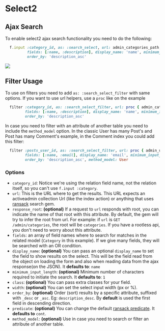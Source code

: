 # Select2

## Ajax Search

To enable select2 ajax search functionality you need to do the following:

```ruby
  f.input :category_id, as: :search_select, url: admin_categories_path,
          fields: [:name, :description], display_name: 'name', minimum_input_length: 2,
          order_by: 'description_asc'
```

<img src="./images/select2-search-select.gif" />

## Filter Usage

To use on filters you need to add `as: :search_select_filter` with same options.
If you want to use url helpers, use a `proc` like on the example

```ruby
  filter :category_id, as: :search_select_filter, url: proc { admin_categories_path },
         fields: [:name, :description], display_name: 'name', minimum_input_length: 2,
         order_by: 'description_asc'
```

In case you need to filter with an attribute of another table you need to include the `method_model` option. In the classic User has many Post's and Post has many Comment's example, in the Comment index you could add this filter:

```ruby
  filter :posts_user_id, as: :search_select_filter, url: proc { admin_users_path },
         fields: [:name, :email], display_name: 'email', minimum_input_length: 2,
         order_by: 'description_asc', method_model: User
```

### Options

* `category_id`: Notice we're using the relation field name, not the relation itself, so you can't use `f.input :category`.
* `url`: This is the URL where to get the results. This URL expects an activeadmin collection Url (like the index action) or anything that uses [ransack](https://github.com/activerecord-hackery/ransack) search gem.
* `response_root`: **(optional)** If a request to `url` responds with root, you can indicate the name of that root with this attribute. By default, the gem will try to infer the root from url. For example: if `url` is `GET /admin/categories`, the root will be `categories`. If you have a rootless api, you don't need to worry about this attribute.
* `fields`: an array of field names where to search for matches in the related model (`Category` in this example). If we give many fields, they will be searched with an OR condition.
* `display_name`: **(optional)** You can pass an optional `display_name` to set the field to show results on the select. This will be the field read from the object on loading the form and also when reading data from the ajax response(on the JSON). It **defaults to**: `name`
* `minimum_input_length`: **(optional)** Minimum number of characters required to initiate the
  search. It **defaults to**: `1`
* `class`: **(optional)** You can pass extra classes for your field.
* `width`: **(optional)** You can set the select input width (px or %).
* `order_by`: **(optional)** Order (sort) results by a specific attribute, suffixed with `_desc` or `_asc`. Eg: `description_desc`. By **default** is used the first field in descending direction.
* `predicate`: **(optional)** You can change the default [ransack predicate](https://github.com/activerecord-hackery/ransack#search-matchers). It **defaults to** `cont`.
* `method_model`: **(optional)** Use in case you need to search or filter an attribute of another table.

